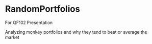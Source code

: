 # RandomPortfolios
For QF102 Presentation


Analyzing monkey portfolios and why they tend to beat or average the market
